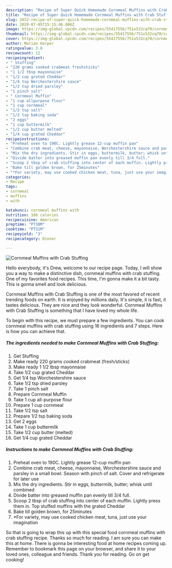 ```yaml
---
description: "Recipe of Super Quick Homemade Cornmeal Muffins with Crab Stuffing"
title: "Recipe of Super Quick Homemade Cornmeal Muffins with Crab Stuffing"
slug: 2032-recipe-of-super-quick-homemade-cornmeal-muffins-with-crab-stuffing
date: 2020-07-05T15:15:46.006Z
image: https://img-global.cpcdn.com/recipes/55417556/751x532cq70/cornmeal-muffins-with-crab-stuffing-recipe-main-photo.jpg
thumbnail: https://img-global.cpcdn.com/recipes/55417556/751x532cq70/cornmeal-muffins-with-crab-stuffing-recipe-main-photo.jpg
cover: https://img-global.cpcdn.com/recipes/55417556/751x532cq70/cornmeal-muffins-with-crab-stuffing-recipe-main-photo.jpg
author: Marian Harper
ratingvalue: 3.8
reviewcount: 12
recipeingredient:
- " Stuffing"
- "220 grams cooked crabmeat freshsticks"
- "1 1/2 tbsp mayonnaise"
- "1/2 cup grated Cheddar"
- "1/4 tsp Worchestershire sauce"
- "1/2 tsp dried parsley"
- "1 pinch salt"
- " Cornmeal Muffin"
- "1 cup allpurpose flour"
- "1 cup cornmeal"
- "1/2 tsp salt"
- "1/2 tsp baking soda"
- "2 eggs"
- "1 cup buttermilk"
- "1/2 cup butter melted"
- "1/4 cup grated Cheddar"
recipeinstructions:
- "Preheat oven to 190C. Lightly grease 12-cup muffin pan"
- "Combine crab meat, cheese, mayonnaise, Worchestershire sauce and parsley in a small bowl. Season with pinch of salt. Cover and refrigerate for later use"
- "Mix the dry ingredients. Stir in eggs, buttermilk, butter; whisk until combined"
- "Divide batter into greased muffin pan evenly till 3/4 full."
- "Scoop 2 tbsp of crab stuffing into center of each muffin. Lightly press them in. Top stuffed muffins with the grated Cheddar"
- "Bake till golden brown, for 25minutes"
- "*For variety, may use cooked chicken meat, tuna, just use your imagination"
categories:
- Recipe
tags:
- cornmeal
- muffins
- with

katakunci: cornmeal muffins with 
nutrition: 166 calories
recipecuisine: American
preptime: "PT38M"
cooktime: "PT31M"
recipeyield: "3"
recipecategory: Dinner

---
```



![Cornmeal Muffins with Crab Stuffing](https://img-global.cpcdn.com/recipes/55417556/751x532cq70/cornmeal-muffins-with-crab-stuffing-recipe-main-photo.jpg)

Hello everybody, it's Drew, welcome to our recipe page. Today, I will show you a way to make a distinctive dish, cornmeal muffins with crab stuffing. One of my favorites food recipes. This time, I'm gonna make it a bit tasty. This is gonna smell and look delicious.

Cornmeal Muffins with Crab Stuffing is one of the most favored of recent trending foods on earth. It is enjoyed by millions daily. It's simple, it is fast, it tastes delicious. They are nice and they look wonderful. Cornmeal Muffins with Crab Stuffing is something that I have loved my whole life.




To begin with this recipe, we must prepare a few ingredients. You can cook cornmeal muffins with crab stuffing using 16 ingredients and 7 steps. Here is how you can achieve that.

<!--inarticleads1-->

##### The ingredients needed to make Cornmeal Muffins with Crab Stuffing:

1. Get  Stuffing
1. Make ready 220 grams cooked crabmeat (fresh/sticks)
1. Make ready 1 1/2 tbsp mayonnaise
1. Take 1/2 cup grated Cheddar
1. Get 1/4 tsp Worchestershire sauce
1. Take 1/2 tsp dried parsley
1. Take 1 pinch salt
1. Prepare  Cornmeal Muffin
1. Take 1 cup all-purpose flour
1. Prepare 1 cup cornmeal
1. Take 1/2 tsp salt
1. Prepare 1/2 tsp baking soda
1. Get 2 eggs
1. Take 1 cup buttermilk
1. Take 1/2 cup butter (melted)
1. Get 1/4 cup grated Cheddar




<!--inarticleads2-->

##### Instructions to make Cornmeal Muffins with Crab Stuffing:

1. Preheat oven to 190C. Lightly grease 12-cup muffin pan
1. Combine crab meat, cheese, mayonnaise, Worchestershire sauce and parsley in a small bowl. Season with pinch of salt. Cover and refrigerate for later use
1. Mix the dry ingredients. Stir in eggs, buttermilk, butter; whisk until combined
1. Divide batter into greased muffin pan evenly till 3/4 full.
1. Scoop 2 tbsp of crab stuffing into center of each muffin. Lightly press them in. Top stuffed muffins with the grated Cheddar
1. Bake till golden brown, for 25minutes
1. *For variety, may use cooked chicken meat, tuna, just use your imagination




So that is going to wrap this up with this special food cornmeal muffins with crab stuffing recipe. Thanks so much for reading. I am sure you can make this at home. There is gonna be interesting food at home recipes coming up. Remember to bookmark this page on your browser, and share it to your loved ones, colleague and friends. Thank you for reading. Go on get cooking!
